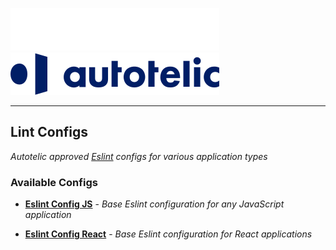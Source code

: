 ![Autotelic Logo](./assets/logo_light.svg#gh-dark-mode-only)
![Autotelic Logo](./assets/logo_dark.svg#gh-light-mode-only)

___

## Lint Configs

*Autotelic approved [Eslint](https://eslint.org/docs/latest/) configs for various application types*

### Available Configs

 - [**Eslint Config JS**](https://github.com/autotelic/lint-configs/tree/main/packages/eslint-config-js#readme) - *Base Eslint configuration for any JavaScript application*

 - [**Eslint Config React**](https://github.com/autotelic/lint-configs/tree/main/packages/eslint-config-react#readme) - *Base Eslint configuration for React applications*
